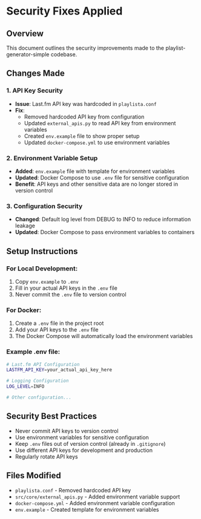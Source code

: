 # Security Fixes Applied

## Overview
This document outlines the security improvements made to the playlist-generator-simple codebase.

## Changes Made

### 1. API Key Security
- **Issue**: Last.fm API key was hardcoded in `playlista.conf`
- **Fix**: 
  - Removed hardcoded API key from configuration
  - Updated `external_apis.py` to read API key from environment variables
  - Created `env.example` file to show proper setup
  - Updated `docker-compose.yml` to use environment variables

### 2. Environment Variable Setup
- **Added**: `env.example` file with template for environment variables
- **Updated**: Docker Compose to use `.env` file for sensitive configuration
- **Benefit**: API keys and other sensitive data are no longer stored in version control

### 3. Configuration Security
- **Changed**: Default log level from DEBUG to INFO to reduce information leakage
- **Updated**: Docker Compose to pass environment variables to containers

## Setup Instructions

### For Local Development:
1. Copy `env.example` to `.env`
2. Fill in your actual API keys in the `.env` file
3. Never commit the `.env` file to version control

### For Docker:
1. Create a `.env` file in the project root
2. Add your API keys to the `.env` file
3. The Docker Compose will automatically load the environment variables

### Example .env file:
```bash
# Last.fm API Configuration
LASTFM_API_KEY=your_actual_api_key_here

# Logging Configuration
LOG_LEVEL=INFO

# Other configuration...
```

## Security Best Practices
- Never commit API keys to version control
- Use environment variables for sensitive configuration
- Keep `.env` files out of version control (already in `.gitignore`)
- Use different API keys for development and production
- Regularly rotate API keys

## Files Modified
- `playlista.conf` - Removed hardcoded API key
- `src/core/external_apis.py` - Added environment variable support
- `docker-compose.yml` - Added environment variable configuration
- `env.example` - Created template for environment variables 